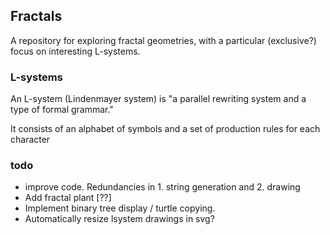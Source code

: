 ## Fractals

A repository for exploring fractal geometries, with a particular (exclusive?) focus on interesting L-systems.

### L-systems

An L-system (Lindenmayer system) is "a parallel rewriting system and a type of formal grammar."

It consists of an alphabet of symbols and a set of production rules for each character

### todo

* improve code. Redundancies in 1. string generation and 2. drawing
* Add fractal plant [??]
* Implement binary tree display / turtle copying.
* Automatically resize lsystem drawings in svg?


